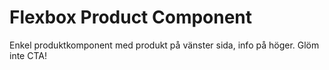 # Flexbox Product Component

Enkel produktkomponent med produkt på vänster sida, info på höger. Glöm inte CTA!